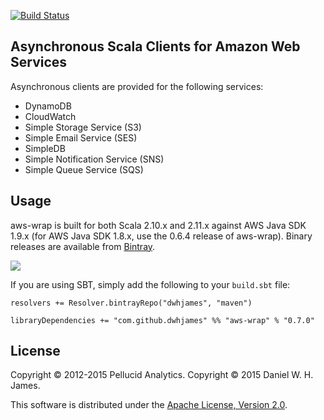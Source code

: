 [![Build Status](https://travis-ci.org/dwhjames/aws-wrap.svg?branch=master)](https://travis-ci.org/dwhjames/aws-wrap)

## Asynchronous Scala Clients for Amazon Web Services

Asynchronous clients are provided for the following services:

 * DynamoDB
 * CloudWatch
 * Simple Storage Service (S3)
 * Simple Email Service (SES)
 * SimpleDB
 * Simple Notification Service (SNS)
 * Simple Queue Service (SQS)

## Usage

aws-wrap is built for both Scala 2.10.x and 2.11.x against AWS Java SDK 1.9.x (for AWS Java SDK 1.8.x, use the 0.6.4 release of aws-wrap). Binary releases are available from [Bintray]('https://bintray.com/dwhjames/maven/aws-wrap/view?source=watch').

<a href='https://bintray.com/dwhjames/maven/aws-wrap/view?source=watch' alt='Get automatic notifications about new "play-cors" versions'><img src='https://www.bintray.com/docs/images/bintray_badge_color.png'></a>

If you are using SBT, simply add the following to your `build.sbt` file:

```
resolvers += Resolver.bintrayRepo("dwhjames", "maven")

libraryDependencies += "com.github.dwhjames" %% "aws-wrap" % "0.7.0"
```

## License

Copyright © 2012-2015 Pellucid Analytics.
Copyright © 2015 Daniel W. H. James.

This software is distributed under the [Apache License, Version 2.0](LICENSE).
